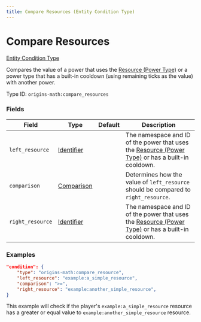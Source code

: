 ```yaml
---
title: Compare Resources (Entity Condition Type)
---
```


# Compare Resources

[Entity Condition Type](../entity_condition_types.md)

Compares the value of a power that uses the [Resource (Power Type)](https://origins.readthedocs.io/en/latest/types/power_types/resource/) or a power type that has a built-in cooldown (using remaining ticks as the value) with another power.

Type ID: `origins-math:compare_resources`

### Fields
| Field			| Type		| Default		| Description								|
|---------------|-----------|---------------|-------------------------------------------|
| `left_resource`	|[Identifier](https://origins.readthedocs.io/en/latest/types/data_types/identifier/)|	| The namespace and ID of the power that uses the [Resource (Power Type)](https://origins.readthedocs.io/en/latest/types/power_types/resource/) or has a built-in cooldown. |
| `comparison`		|[Comparison](https://origins.readthedocs.io/en/latest/types/data_types/comparison/)|	| Determines how the value of `left_resource` should be compared to `right_resource`. |
| `right_resource`	|[Identifier](https://origins.readthedocs.io/en/latest/types/data_types/identifier/)|	| The namespace and ID of the power that uses the [Resource (Power Type)](https://origins.readthedocs.io/en/latest/types/power_types/resource/) or has a built-in cooldown. |

### Examples
```json
"condition": {
    "type": "origins-math:compare_resource",
    "left_resource": "example:a_simple_resource",
    "comparison": ">=",
    "right_resource": "example:another_simple_resource",
}
```
This example will check if the player's `example:a_simple_resource` resource has a greater or equal value to  `example:another_simple_resource` resource.